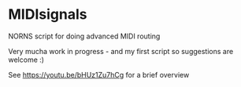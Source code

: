 # MIDIsignals
NORNS script for doing advanced MIDI routing

Very mucha work in progress - and my first script so suggestions are welcome :)

See https://youtu.be/bHUz1Zu7hCg for a brief overview
